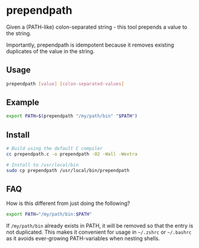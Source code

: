 # prependpath

Given a (PATH-like) colon-separated string - this tool prepends a value to the string.

Importantly, prependpath is idempotent because it removes existing duplicates of the value in the string.

## Usage
```sh
prependpath [value] [colon-separated-values]
```

## Example
```sh
export PATH=$(prependpath "/my/path/bin" "$PATH")
```

## Install
```sh
# Build using the default C compiler
cc prependpath.c -o prependpath -O2 -Wall -Wextra

# Install to /usr/local/bin
sudo cp prependpath /usr/local/bin/prependpath
```


## FAQ
How is this different from just doing the following?
```sh
export PATH="/my/path/bin:$PATH"
```

If `/my/path/bin` already exists in PATH, it will be removed so that the entry is not duplicated. This makes it convenient for usage in `~/.zshrc` or `~/.bashrc` as it avoids ever-growing PATH-variables when nesting shells.
